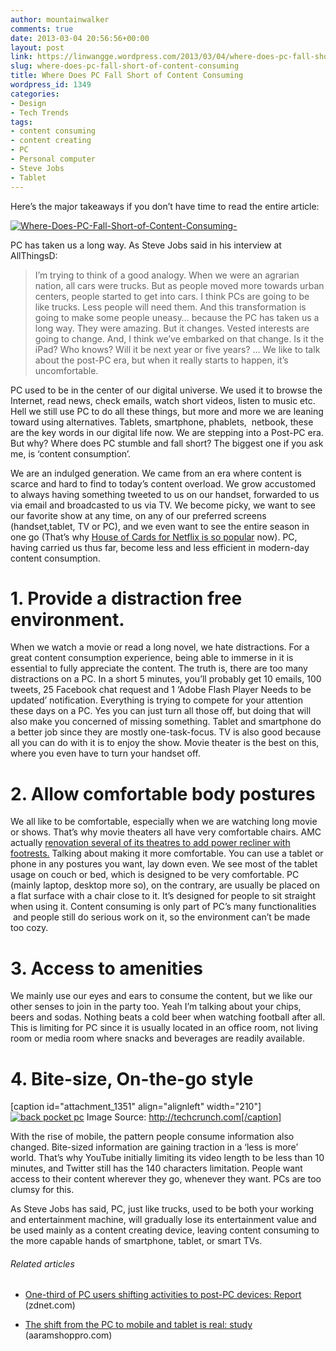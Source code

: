 ```yaml
---
author: mountainwalker
comments: true
date: 2013-03-04 20:56:56+00:00
layout: post
link: https://linwangge.wordpress.com/2013/03/04/where-does-pc-fall-short-of-content-consuming/
slug: where-does-pc-fall-short-of-content-consuming
title: Where Does PC Fall Short of Content Consuming
wordpress_id: 1349
categories:
- Design
- Tech Trends
tags:
- content consuming
- content creating
- PC
- Personal computer
- Steve Jobs
- Tablet
---
```


Here’s the major takeaways if you don’t have time to read the entire article:

[![Where-Does-PC-Fall-Short-of-Content-Consuming-](http://linwangge.files.wordpress.com/2013/03/where-does-pc-fall-short-of-content-consuming-_thumb.png)](http://linwangge.files.wordpress.com/2013/03/where-does-pc-fall-short-of-content-consuming.png)

PC has taken us a long way. As Steve Jobs said in his interview at AllThingsD:


<blockquote>I’m trying to think of a good analogy. When we were an agrarian nation, all cars were trucks. But as people moved more towards urban centers, people started to get into cars. I think PCs are going to be like trucks. Less people will need them. And this transformation is going to make some people uneasy… because the PC has taken us a long way. They were amazing. But it changes. Vested interests are going to change. And, I think we’ve embarked on that change. Is it the iPad? Who knows? Will it be next year or five years? … We like to talk about the post-PC era, but when it really starts to happen, it’s uncomfortable.</blockquote>


PC used to be in the center of our digital universe. We used it to browse the Internet, read news, check emails, watch short videos, listen to music etc. Hell we still use PC to do all these things, but more and more we are leaning toward using alternatives. Tablets, smartphone, phablets,  netbook, these are the key words in our digital life now. We are stepping into a Post-PC era. But why? Where does PC stumble and fall short? The biggest one if you ask me, is ‘content consumption’.

We are an indulged generation. We came from an era where content is scarce and hard to find to today’s content overload. We grow accustomed to always having something tweeted to us on our handset, forwarded to us via email and broadcasted to us via TV. We become picky, we want to see our favorite show at any time, on any of our preferred screens (handset,tablet, TV or PC), and we even want to see the entire season in one go (That’s why [House of Cards for Netflix is so popular](http://sanfrancisco.cbslocal.com/2013/03/02/netflixs-house-of-cards-success-surprises-co-creator/) now). PC, having carried us thus far, become less and less efficient in modern-day content consumption.


# 1. Provide a distraction free environment.


When we watch a movie or read a long novel, we hate distractions. For a great content consumption experience, being able to immerse in it is essential to fully appreciate the content. The truth is, there are too many distractions on a PC. In a short 5 minutes, you’ll probably get 10 emails, 100 tweets, 25 Facebook chat request and 1 ‘Adobe Flash Player Needs to be updated’ notification. Everything is trying to compete for your attention these days on a PC. Yes you can just turn all those off, but doing that will also make you concerned of missing something. Tablet and smartphone do a better job since they are mostly one-task-focus. TV is also good because all you can do with it is to enjoy the show. Movie theater is the best on this, where you even have to turn your handset off.


# 2. Allow comfortable body postures


We all like to be comfortable, especially when we are watching long movie or shows. That’s why movie theaters all have very comfortable chairs. AMC actually [renovation several of its theatres to add power recliner with footrests.](http://www.investor.amctheatres.com/releasedetail.cfm?ReleaseID=713416) Talking about making it more comfortable. You can use a tablet or phone in any postures you want, lay down even. We see most of the tablet usage on couch or bed, which is designed to be very comfortable. PC (mainly laptop, desktop more so), on the contrary, are usually be placed on a flat surface with a chair close to it. It’s designed for people to sit straight when using it. Content consuming is only part of PC’s many functionalities  and people still do serious work on it, so the environment can’t be made too cozy.


# 3. Access to amenities


We mainly use our eyes and ears to consume the content, but we like our other senses to join in the party too. Yeah I’m talking about your chips, beers and sodas. Nothing beats a cold beer when watching football after all. This is limiting for PC since it is usually located in an office room, not living room or media room where snacks and beverages are readily available.


# 4. Bite-size, On-the-go style


[caption id="attachment_1351" align="alignleft" width="210"][![back pocket pc](http://linwangge.files.wordpress.com/2013/03/back-pocket-pc.jpg)](http://linwangge.files.wordpress.com/2013/03/back-pocket-pc.jpg) Image Source: http://techcrunch.com[/caption]

With the rise of mobile, the pattern people consume information also changed. Bite-sized information are gaining traction in a ‘less is more’ world. That’s why YouTube initially limiting its video length to be less than 10 minutes, and Twitter still has the 140 characters limitation. People want access to their content wherever they go, whenever they want. PCs are too clumsy for this.





As Steve Jobs has said, PC, just like trucks, used to be both your working and entertainment machine, will gradually lose its entertainment value and be used mainly as a content creating device, leaving content consuming to the more capable hands of smartphone, tablet, or smart TVs.


###### Related articles





	
  * [One-third of PC users shifting activities to post-PC devices: Report](http://www.zdnet.com/one-third-of-pc-users-shifting-activities-to-post-pc-devices-report-7000010988/) (zdnet.com)

	
  * [The shift from the PC to mobile and tablet is real: study](http://www.aaramshoppro.com/2013/02/the-shift-from-pc-to-mobile-and-tablet.html) (aaramshoppro.com)


